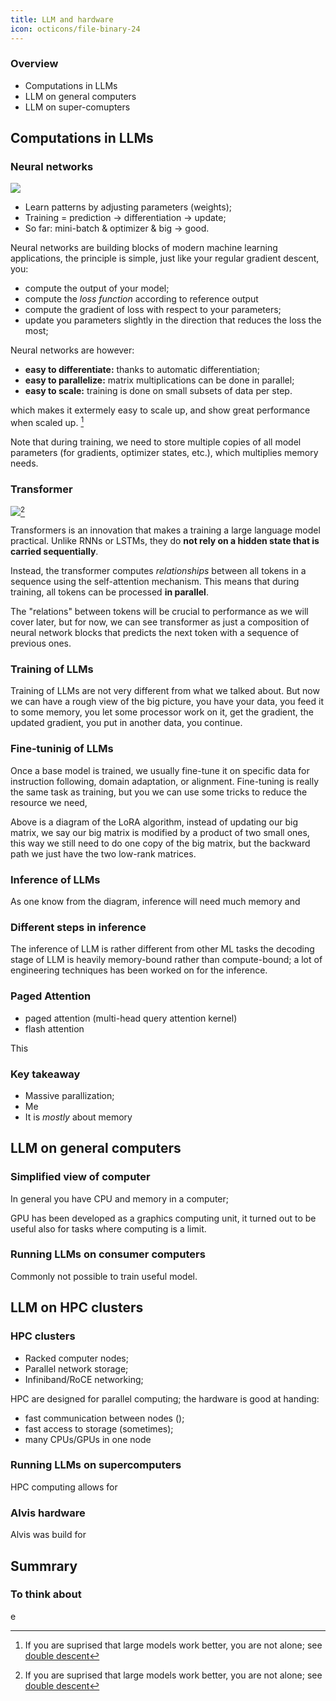 ```yaml
---
title: LLM and hardware
icon: octicons/file-binary-24
---
```


### Overview

- Computations in LLMs
- LLM on general computers
- LLM on super-comupters


## Computations in LLMs

### Neural networks

![](neural_network_training.png)

- Learn patterns by adjusting parameters (weights);
- Training = prediction → differentiation → update;
- So far: mini-batch & optimizer & big → good.

<aside class="notes"> 

 Neural networks are building blocks of modern machine learning applications,
 the principle is simple, just like your regular gradient descent, you:

 - compute the output of your model;
 - compute the *loss function* according to reference output
 - compute the gradient of loss with respect to your parameters;
 - update you parameters slightly in the direction that reduces the loss the most;
 
 Neural networks are however: 
 
 - **easy to differentiate:** thanks to automatic differentiation;
 - **easy to parallelize:** matrix multiplications can be done in parallel;
 - **easy to scale:** training is done on small subsets of data per step.
 
 which makes it extermely easy to scale up, and show great performance when
 scaled up. [^1]
 
 Note that during training, we need to store multiple copies of all model
 parameters (for gradients, optimizer states, etc.), which multiplies memory
 needs.  </aside>
 
[^1]: If you are suprised that large models work better, you are not alone; see
    [double descent](https://en.wikipedia.org/wiki/Double_descent)


### Transformer

![](transformer_vs_rnn.png)[^1]

[^1]: doi:10.48550/arXiv.2307.15778

<aside class="notes">
 
 Transformers is an innovation that makes a training a large language model
 practical.  Unlike RNNs or LSTMs, they do **not rely on a hidden state that is
 carried sequentially**.
 
 Instead, the transformer computes *relationships* between all tokens in a
 sequence using the self-attention mechanism.  This means that during
 training, all tokens can be processed **in parallel**.
  
 The "relations" between tokens will be crucial to performance as we will cover
 later, but for now, we can see transformer as just a composition of neural
 network blocks that predicts the next token with a sequence of previous ones.
  
</aside>


### Training of LLMs


<aside class="notes"> 

 Training of LLMs are not very different from what we talked about. But now we
 can have a rough view of the big picture, you have your data, you feed it to 
 some memory, you let some processor work on it, get the gradient, the updated
 gradient, you put in another data, you continue.
 
</aside>

### Fine-tuninig of LLMs


<aside class="notes">

Once a base model is trained, we usually fine-tune it on specific data for
instruction following, domain adaptation, or alignment.  Fine-tuning is really
the same task as training, but you we can use some tricks to reduce the resource
we need, 

Above is a diagram of the LoRA algorithm, instead of updating our big matrix, we
say our big matrix is modified by a product of two small ones, this way we still
need to do one copy of the big matrix, but the backward path we just have the
two low-rank matrices.

</aside>

### Inference of LLMs

<aside class="notes"> 

As one know from the diagram, inference will need much
memory and 

</aside>

### Different steps in inference

<aside class="notes"> 

The inference of LLM is rather different from other ML tasks 
the decoding stage of LLM is heavily memory-bound rather than 
compute-bound; a lot of engineering techniques has been 
worked on for the inference.

</aside>

### Paged Attention

- paged attention (multi-head query attention kernel)
- flash attention

<aside class="notes"> 

This 

</aside>

### Key takeaway


- Massive parallization;
- Me
- It is *mostly* about memory



## LLM on general computers

### Simplified view of computer

<aside class="notes">

In general you have CPU and memory in a computer;

GPU has been developed as a graphics computing unit, it turned out to be useful
also for tasks where computing is a limit.

</aside>

### Running LLMs on consumer computers

<aside class="notes">

Commonly not possible to train useful model. 

</aside>


## LLM on HPC clusters

### HPC clusters

- Racked computer nodes;
- Parallel network storage;
- Infiniband/RoCE networking;

<aside class="notes"> 

HPC are designed for parallel computing; the hardware is
good at handing:

- fast communication between nodes ();
- fast access to storage (sometimes);
- many CPUs/GPUs in one node

</aside>

### Running LLMs on supercomputers

<aside class="notes"> 

HPC computing allows for 

</aside>

### Alvis hardware

<aside class="notes">

Alvis was build for 

</aside>


## Summrary

### To think about

<aside class="notes">



e       </aside>
